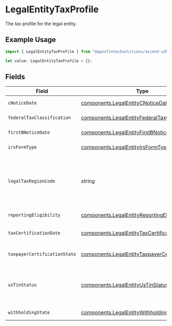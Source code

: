 # LegalEntityTaxProfile

The tax profile for the legal entity.

## Example Usage

```typescript
import { LegalEntityTaxProfile } from "@apexfintechsolutions/ascend-sdk/models/components";

let value: LegalEntityTaxProfile = {};
```

## Fields

| Field                                                                                                                | Type                                                                                                                 | Required                                                                                                             | Description                                                                                                          | Example                                                                                                              |
| -------------------------------------------------------------------------------------------------------------------- | -------------------------------------------------------------------------------------------------------------------- | -------------------------------------------------------------------------------------------------------------------- | -------------------------------------------------------------------------------------------------------------------- | -------------------------------------------------------------------------------------------------------------------- |
| `cNoticeDate`                                                                                                        | [components.LegalEntityCNoticeDate](../../models/components/legalentitycnoticedate.md)                               | :heavy_minus_sign:                                                                                                   | C Notice date.                                                                                                       |                                                                                                                      |
| `federalTaxClassification`                                                                                           | [components.LegalEntityFederalTaxClassification](../../models/components/legalentityfederaltaxclassification.md)     | :heavy_minus_sign:                                                                                                   | Federal tax classification.                                                                                          | C_CORPORATION                                                                                                        |
| `firstBNoticeDate`                                                                                                   | [components.LegalEntityFirstBNoticeDate](../../models/components/legalentityfirstbnoticedate.md)                     | :heavy_minus_sign:                                                                                                   | Initial B Notice date.                                                                                               |                                                                                                                      |
| `irsFormType`                                                                                                        | [components.LegalEntityIrsFormType](../../models/components/legalentityirsformtype.md)                               | :heavy_minus_sign:                                                                                                   | IRS form type.                                                                                                       | W_8                                                                                                                  |
| `legalTaxRegionCode`                                                                                                 | *string*                                                                                                             | :heavy_minus_sign:                                                                                                   | Legal tax region must be "US" if provided W-9, otherwise must be a non-US country.                                   | US                                                                                                                   |
| `reportingEligibility`                                                                                               | [components.LegalEntityReportingEligibility](../../models/components/legalentityreportingeligibility.md)             | :heavy_minus_sign:                                                                                                   | Tax reporting eligibility.                                                                                           | ELIGIBLE                                                                                                             |
| `taxCertificationDate`                                                                                               | [components.LegalEntityTaxCertificationDate](../../models/components/legalentitytaxcertificationdate.md)             | :heavy_minus_sign:                                                                                                   | Tax Certification date.                                                                                              |                                                                                                                      |
| `taxpayerCertificationState`                                                                                         | [components.LegalEntityTaxpayerCertificationState](../../models/components/legalentitytaxpayercertificationstate.md) | :heavy_minus_sign:                                                                                                   | Taxpayer certification status.                                                                                       | CERTIFIED                                                                                                            |
| `usTinStatus`                                                                                                        | [components.LegalEntityUsTinStatus](../../models/components/legalentityustinstatus.md)                               | :heavy_minus_sign:                                                                                                   | United States Individual Taxpayer Identification Number (ITIN) status.                                               | PASSING                                                                                                              |
| `withholdingState`                                                                                                   | [components.LegalEntityWithholdingState](../../models/components/legalentitywithholdingstate.md)                     | :heavy_minus_sign:                                                                                                   | B/C Notice status.                                                                                                   | FIRST_B_NOTICE_RECEIVED                                                                                              |
